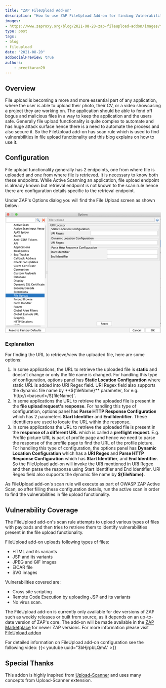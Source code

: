 ```yaml
---
title: "ZAP FileUpload Add-on"
description: "How to use ZAP FileUpload Add-on for finding Vulnerabilities in file upload functionality"
images:
- https://www.zaproxy.org/blog/2021-08-20-zap-fileupload-addon/images/fileupload-options-panel.png
type: post
tags:
- blog
- fileupload
date: "2021-08-20"
addSocialPreview: true
authors:
    - preetkaran20
---
```

## Overview
File upload is becoming a more and more essential part of any application, where the user is able to upload their photo, their CV, or a video showcasing a project they are working on. The application should be able to fend off bogus and malicious files in a way to keep the application and the users safe. Generally file upload functionality is quite complex to automate and has huge attack surface hence there is a need to automate the process and also secure it. So the FileUpload add-on has scan rule which is used to find vulnerabilities in file upload functionality and this blog explains on how to use it.

## Configuration
File upload functionality generally has 2 endpoints, one from where file is uploaded and one from where file is retrieved. It is necessary to know both these endpoints. While Active Scanning an application, file upload endpoint is already known but retrieval endpoint is not known to the scan rule hence there are configuration details specific to the retrieval endpoint.

Under ZAP's Options dialog you will find the File Upload screen as shown below:

![FileUpload](./images/fileupload-options-panel.png)
 
### Explanation

For finding the URL to retrieve/view the uploaded file, here are some options:

1. In some applications, the URL to retrieve the uploaded file is **static** and doesn't change or only the file name is changed. For handling this type of configuration, options panel has **Static Location Configuration** where static URL is added into URI Regex field. URI Regex field also supports the dynamic file name by **${fileName}** parameter, for e.g. `http://<baseurl>/${fileName}`.
2. In some applications the URL to retrieve the uploaded file is present in the **file upload request's response**. For handling this type of configuration, options panel has **Parse HTTP Response Configuration** which has 2 parameters **Start Identifier** and **End Identifier**. These identifiers are used to locate the URL within the response.
3. In some applications the URL to retrieve the uploaded file is present in the **response of a different URL** which is called a **preflight request**. E.g. Profile picture URL is part of profile page and hence we need to parse the response of the profile page to find the URL of the profile picture. For handling this type of configuration, the options panel has **Dynamic Location Configuration** which has a **URI Regex** and **Parse HTTP Response Configuration** which has **Start Identifier**, and **End Identifier**. So the FileUpload add-on will invoke the URI mentioned in URI Regex and then parse the response using Start Identifier and End Identifier. URI Regex field also supports the dynamic file name by **${fileName}**.

As FileUpload add-on's scan rule will execute as part of OWASP ZAP Active Scan, so after filling these configuration details, run the active scan in order to find the vulnerabilities in file upload functionality.

## Vulnerability Coverage
The FileUpload add-on's scan rule attempts to upload various types of files with payloads and then tries to retrieve them to identify vulnerabilities present in the file upload functionality. 

FileUpload add-on uploads following types of files:
- HTML and its variants
- JSP and its variants
- JPEG and GIF images
- EICAR file
- SVG images

Vulnerabilities covered are:
- Cross site scripting
- Remote Code Execution by uploading JSP and its variants
- No virus scan. 

The FileUpload add-on is currently only available for dev versions of ZAP such as weekly releases or built from source, as it depends on an up-to-date version of ZAP's core.
The add-on will be made available in the [ZAP Marketplace](/addons/) for newer ZAP versions.
For more information please visit [FileUpload addon](https://github.com/SasanLabs/owasp-zap-fileupload-addon)

For detailed information on FileUpload add-on configuration see the following video: {{< youtube uuid="3bHjrpbLQmA" >}}

## Special Thanks
This addon is highly inspired from [Upload-Scanner](https://github.com/portswigger/upload-scanner) and uses many concepts from Upload-Scanner extension.